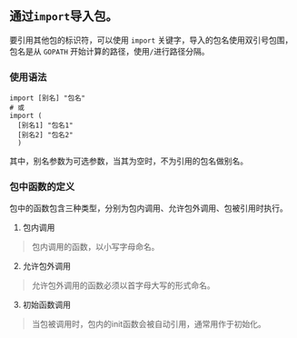 ## 通过`import`导入包。
要引用其他包的标识符，可以使用 `import` 关键字，导入的包名使用双引号包围，包名是从 `GOPATH` 开始计算的路径，使用`/`进行路径分隔。

### 使用语法
```
import [别名] "包名"
# 或
import (
  [别名1] "包名1"
  [别名2] "包名2"
  )
```
其中，别名参数为可选参数，当其为空时，不为引用的包名做别名。

### 包中函数的定义
包中的函数包含三种类型，分别为包内调用、允许包外调用、包被引用时执行。
1. 包内调用
> 包内调用的函数，以小写字母命名。

2. 允许包外调用
> 允许包外调用的函数必须以首字母大写的形式命名。

3. 初始函数调用
> 当包被调用时，包内的init函数会被自动引用，通常用作于初始化。
